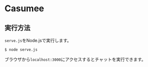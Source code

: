 # Casumee

## 実行方法
`serve.js`をNode.jsで実行します。
```
$ node serve.js
```

ブラウザから`localhost:3000`にアクセスするとチャットを実行できます。
